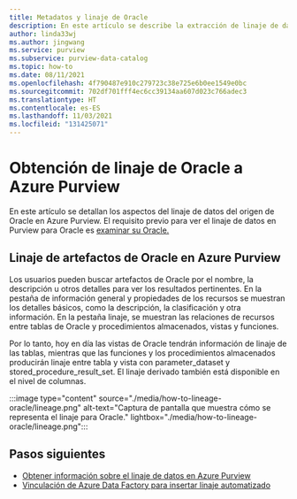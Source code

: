 ```yaml
---
title: Metadatos y linaje de Oracle
description: En este artículo se describe la extracción de linaje de datos del origen de Oracle.
author: linda33wj
ms.author: jingwang
ms.service: purview
ms.subservice: purview-data-catalog
ms.topic: how-to
ms.date: 08/11/2021
ms.openlocfilehash: 4f790487e910c279723c38e725e6b0ee1549e0bc
ms.sourcegitcommit: 702df701fff4ec6cc39134aa607d023c766adec3
ms.translationtype: HT
ms.contentlocale: es-ES
ms.lasthandoff: 11/03/2021
ms.locfileid: "131425071"
---
```

# <a name="how-to-get-lineage-from-oracle-into-azure-purview"></a>Obtención de linaje de Oracle a Azure Purview

En este artículo se detallan los aspectos del linaje de datos del origen de Oracle en Azure Purview. El requisito previo para ver el linaje de datos en Purview para Oracle es [examinar su Oracle.](../purview/register-scan-oracle-source.md) 

## <a name="lineage-of-oracle-artifacts-in-azure-purview"></a>Linaje de artefactos de Oracle en Azure Purview

Los usuarios pueden buscar artefactos de Oracle por el nombre, la descripción u otros detalles para ver los resultados pertinentes. En la pestaña de información general y propiedades de los recursos se muestran los detalles básicos, como la descripción, la clasificación y otra información. En la pestaña linaje, se muestran las relaciones de recursos entre tablas de Oracle y procedimientos almacenados, vistas y funciones. 

Por lo tanto, hoy en día las vistas de Oracle tendrán información de linaje de las tablas, mientras que las funciones y los procedimientos almacenados producirán linaje entre tabla y vista con parameter_dataset y stored_procedure_result_set. El linaje derivado también está disponible en el nivel de columnas.

:::image type="content" source="./media/how-to-lineage-oracle/lineage.png" alt-text="Captura de pantalla que muestra cómo se representa el linaje para Oracle." lightbox="./media/how-to-lineage-oracle/lineage.png":::


## <a name="next-steps"></a>Pasos siguientes

- [Obtener información sobre el linaje de datos en Azure Purview](catalog-lineage-user-guide.md)
- [Vinculación de Azure Data Factory para insertar linaje automatizado](how-to-link-azure-data-factory.md)
